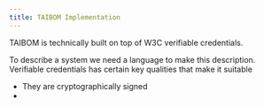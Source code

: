 ```yaml
---
title: TAIBOM Implementation 
---
```


TAIBOM is technically built on top of W3C verifiable credentials.

To describe a system we need a language to make this description. Verifiable credentials has certain key qualities that make it suitable

* They are cryptographically signed
* 





